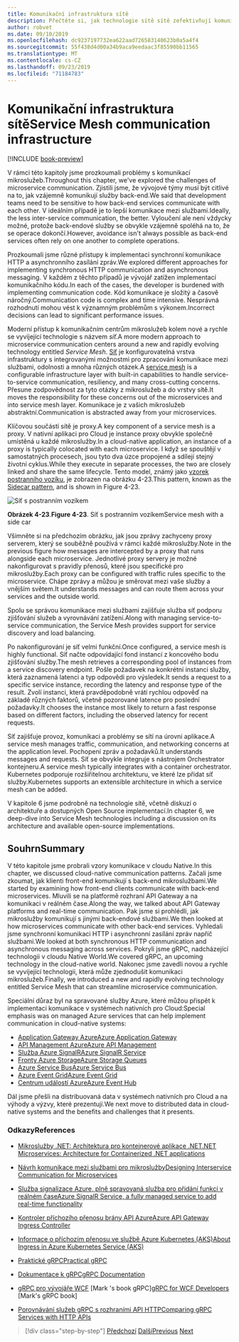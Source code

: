 ```yaml
---
title: Komunikační infrastruktura sítě
description: Přečtěte si, jak technologie sítě sítě zefektivňují komunikaci mikroslužeb v cloudu.
author: robvet
ms.date: 09/10/2019
ms.openlocfilehash: dc9237197732ea622aad726583140623b0a5a4f4
ms.sourcegitcommit: 55f438d4d00a34b9aca9eedaac3f85590bb11565
ms.translationtype: MT
ms.contentlocale: cs-CZ
ms.lasthandoff: 09/23/2019
ms.locfileid: "71184783"
---
```

# <a name="service-mesh-communication-infrastructure"></a><span data-ttu-id="7fb6c-103">Komunikační infrastruktura sítě</span><span class="sxs-lookup"><span data-stu-id="7fb6c-103">Service Mesh communication infrastructure</span></span>

[!INCLUDE [book-preview](../../../includes/book-preview.md)]

<span data-ttu-id="7fb6c-104">V rámci této kapitoly jsme prozkoumali problémy s komunikací mikroslužeb.</span><span class="sxs-lookup"><span data-stu-id="7fb6c-104">Throughout this chapter, we've explored the challenges of microservice communication.</span></span> <span data-ttu-id="7fb6c-105">Zjistili jsme, že vývojové týmy musí být citlivé na to, jak vzájemně komunikují služby back-end.</span><span class="sxs-lookup"><span data-stu-id="7fb6c-105">We said that development teams need to be sensitive to how back-end services communicate with each other.</span></span> <span data-ttu-id="7fb6c-106">V ideálním případě je to lepší komunikace mezi službami.</span><span class="sxs-lookup"><span data-stu-id="7fb6c-106">Ideally, the less inter-service communication, the better.</span></span> <span data-ttu-id="7fb6c-107">Vyloučení ale není vždycky možné, protože back-endové služby se obvykle vzájemně spoléhá na to, že se operace dokončí.</span><span class="sxs-lookup"><span data-stu-id="7fb6c-107">However, avoidance isn't always possible as back-end services often rely on one another to complete operations.</span></span>

<span data-ttu-id="7fb6c-108">Prozkoumali jsme různé přístupy k implementaci synchronní komunikace HTTP a asynchronního zasílání zpráv.</span><span class="sxs-lookup"><span data-stu-id="7fb6c-108">We explored different approaches for implementing synchronous HTTP communication and asynchronous messaging.</span></span> <span data-ttu-id="7fb6c-109">V každém z těchto případů je vývojář zatížen implementací komunikačního kódu.</span><span class="sxs-lookup"><span data-stu-id="7fb6c-109">In each of the cases, the developer is burdened with implementing communication code.</span></span> <span data-ttu-id="7fb6c-110">Kód komunikace je složitý a časově náročný.</span><span class="sxs-lookup"><span data-stu-id="7fb6c-110">Communication code is complex and time intensive.</span></span> <span data-ttu-id="7fb6c-111">Nesprávná rozhodnutí mohou vést k významným problémům s výkonem.</span><span class="sxs-lookup"><span data-stu-id="7fb6c-111">Incorrect decisions can lead to significant performance issues.</span></span>

<span data-ttu-id="7fb6c-112">Moderní přístup k komunikačním centrům mikroslužeb kolem nové a rychle se vyvíjející technologie s názvem *síť*.</span><span class="sxs-lookup"><span data-stu-id="7fb6c-112">A more modern approach to microservice communication centers around a new and rapidly evolving technology entitled *Service Mesh*.</span></span> <span data-ttu-id="7fb6c-113">[Síť](https://www.nginx.com/blog/what-is-a-service-mesh/) je konfigurovatelná vrstva infrastruktury s integrovanými možnostmi pro zpracování komunikace mezi službami, odolnosti a mnoha různých otázek.</span><span class="sxs-lookup"><span data-stu-id="7fb6c-113">A [service mesh](https://www.nginx.com/blog/what-is-a-service-mesh/) is a configurable infrastructure layer with built-in capabilities to handle service-to-service communication, resiliency, and many cross-cutting concerns.</span></span> <span data-ttu-id="7fb6c-114">Přesune zodpovědnost za tyto otázky z mikroslužeb a do vrstvy sítě.</span><span class="sxs-lookup"><span data-stu-id="7fb6c-114">It moves the responsibility for these concerns out of the microservices and into service mesh layer.</span></span> <span data-ttu-id="7fb6c-115">Komunikace je z vašich mikroslužeb abstraktní.</span><span class="sxs-lookup"><span data-stu-id="7fb6c-115">Communication is abstracted away from your microservices.</span></span>

<span data-ttu-id="7fb6c-116">Klíčovou součástí sítě je proxy.</span><span class="sxs-lookup"><span data-stu-id="7fb6c-116">A key component of a service mesh is a proxy.</span></span> <span data-ttu-id="7fb6c-117">V nativní aplikaci pro Cloud je instance proxy obvykle společně umístěná u každé mikroslužby.</span><span class="sxs-lookup"><span data-stu-id="7fb6c-117">In a cloud-native application, an instance of a proxy is typically colocated with each microservice.</span></span> <span data-ttu-id="7fb6c-118">I když se spouštějí v samostatných procesech, jsou tyto dva úzce propojené a sdílejí stejný životní cyklus.</span><span class="sxs-lookup"><span data-stu-id="7fb6c-118">While they execute in separate processes, the two are closely linked and share the same lifecycle.</span></span> <span data-ttu-id="7fb6c-119">Tento model, známý jako [vzorek postranního vozíku](https://docs.microsoft.com/azure/architecture/patterns/sidecar), je zobrazen na obrázku 4-23.</span><span class="sxs-lookup"><span data-stu-id="7fb6c-119">This pattern, known as the [Sidecar pattern](https://docs.microsoft.com/azure/architecture/patterns/sidecar), and is shown in Figure 4-23.</span></span>

![Síť s postranním vozíkem](./media/service-mesh-with-side-car.png)

<span data-ttu-id="7fb6c-121">**Obrázek 4-23**.</span><span class="sxs-lookup"><span data-stu-id="7fb6c-121">**Figure 4-23**.</span></span> <span data-ttu-id="7fb6c-122">Síť s postranním vozíkem</span><span class="sxs-lookup"><span data-stu-id="7fb6c-122">Service mesh with a side car</span></span>

<span data-ttu-id="7fb6c-123">Všimněte si na předchozím obrázku, jak jsou zprávy zachyceny proxy serverem, který se souběžně používá v rámci každé mikroslužby.</span><span class="sxs-lookup"><span data-stu-id="7fb6c-123">Note in the previous figure how messages are intercepted by a proxy that runs alongside each microservice.</span></span> <span data-ttu-id="7fb6c-124">Jednotlivé proxy servery je možné nakonfigurovat s pravidly přenosů, které jsou specifické pro mikroslužby.</span><span class="sxs-lookup"><span data-stu-id="7fb6c-124">Each proxy can be configured with traffic rules specific to the microservice.</span></span> <span data-ttu-id="7fb6c-125">Chápe zprávy a můžou je směrovat mezi vaše služby a vnějším světem.</span><span class="sxs-lookup"><span data-stu-id="7fb6c-125">It understands messages and can route them across your services and the outside world.</span></span> 

<span data-ttu-id="7fb6c-126">Spolu se správou komunikace mezi službami zajišťuje služba síť podporu zjišťování služeb a vyrovnávání zatížení.</span><span class="sxs-lookup"><span data-stu-id="7fb6c-126">Along with managing service-to-service communication, the Service Mesh provides support for service discovery and load balancing.</span></span> 

<span data-ttu-id="7fb6c-127">Po nakonfigurování je síť velmi funkční.</span><span class="sxs-lookup"><span data-stu-id="7fb6c-127">Once configured, a service mesh is highly functional.</span></span> <span data-ttu-id="7fb6c-128">Síť načte odpovídající fond instancí z koncového bodu zjišťování služby.</span><span class="sxs-lookup"><span data-stu-id="7fb6c-128">The mesh retrieves a corresponding pool of instances from a service discovery endpoint.</span></span> <span data-ttu-id="7fb6c-129">Pošle požadavek na konkrétní instanci služby, která zaznamená latenci a typ odpovědi pro výsledek.</span><span class="sxs-lookup"><span data-stu-id="7fb6c-129">It sends a request to a specific service instance, recording the latency and response type of the result.</span></span> <span data-ttu-id="7fb6c-130">Zvolí instanci, která pravděpodobně vrátí rychlou odpověď na základě různých faktorů, včetně pozorované latence pro poslední požadavky.</span><span class="sxs-lookup"><span data-stu-id="7fb6c-130">It chooses the instance most likely to return a fast response based on different factors, including the observed latency for recent requests.</span></span>

<span data-ttu-id="7fb6c-131">Síť zajišťuje provoz, komunikaci a problémy se sítí na úrovni aplikace.</span><span class="sxs-lookup"><span data-stu-id="7fb6c-131">A service mesh manages traffic, communication, and networking concerns at the application level.</span></span> <span data-ttu-id="7fb6c-132">Pochopení zpráv a požadavků.</span><span class="sxs-lookup"><span data-stu-id="7fb6c-132">It understands messages and requests.</span></span> <span data-ttu-id="7fb6c-133">Síť se obvykle integruje s nástrojem Orchestrator kontejneru.</span><span class="sxs-lookup"><span data-stu-id="7fb6c-133">A service mesh typically integrates with a container orchestrator.</span></span> <span data-ttu-id="7fb6c-134">Kubernetes podporuje rozšiřitelnou architekturu, ve které lze přidat síť služby.</span><span class="sxs-lookup"><span data-stu-id="7fb6c-134">Kubernetes supports an extensible architecture in which a service mesh can be added.</span></span>

<span data-ttu-id="7fb6c-135">V kapitole 6 jsme podrobně na technologie sítě, včetně diskuzí o architektuře a dostupných Open Source implementací.</span><span class="sxs-lookup"><span data-stu-id="7fb6c-135">In chapter 6, we deep-dive into Service Mesh technologies including a discussion on its architecture and available open-source implementations.</span></span>

## <a name="summary"></a><span data-ttu-id="7fb6c-136">Souhrn</span><span class="sxs-lookup"><span data-stu-id="7fb6c-136">Summary</span></span>

<span data-ttu-id="7fb6c-137">V této kapitole jsme probrali vzory komunikace v cloudu Native.</span><span class="sxs-lookup"><span data-stu-id="7fb6c-137">In this chapter, we discussed cloud-native communication patterns.</span></span> <span data-ttu-id="7fb6c-138">Začali jsme zkoumat, jak klienti front-end komunikují s back-end mikroslužbami.</span><span class="sxs-lookup"><span data-stu-id="7fb6c-138">We started by examining how front-end clients communicate with back-end microservices.</span></span> <span data-ttu-id="7fb6c-139">Mluvili se na platformě rozhraní API Gateway a na komunikaci v reálném čase.</span><span class="sxs-lookup"><span data-stu-id="7fb6c-139">Along the way, we talked about API Gateway platforms and real-time communication.</span></span> <span data-ttu-id="7fb6c-140">Pak jsme si prohlédli, jak mikroslužby komunikují s jinými back-endové službami.</span><span class="sxs-lookup"><span data-stu-id="7fb6c-140">We then looked at how microservices communicate with other back-end services.</span></span> <span data-ttu-id="7fb6c-141">Vyhledali jsme synchronní komunikaci HTTP i asynchronní zasílání zpráv napříč službami.</span><span class="sxs-lookup"><span data-stu-id="7fb6c-141">We looked at both synchronous HTTP communication and asynchronous messaging across services.</span></span> <span data-ttu-id="7fb6c-142">Pokryli jsme gRPC, nadcházející technologii v cloudu Native World.</span><span class="sxs-lookup"><span data-stu-id="7fb6c-142">We covered gRPC, an upcoming technology in the cloud-native world.</span></span> <span data-ttu-id="7fb6c-143">Nakonec jsme zavedli novou a rychle se vyvíjející technologii, která může zjednodušit komunikaci mikroslužeb.</span><span class="sxs-lookup"><span data-stu-id="7fb6c-143">Finally, we introduced a new and rapidly evolving technology entitled Service Mesh that can streamline microservice communication.</span></span> 

<span data-ttu-id="7fb6c-144">Speciální důraz byl na spravované služby Azure, které můžou přispět k implementaci komunikace v systémech nativních pro Cloud:</span><span class="sxs-lookup"><span data-stu-id="7fb6c-144">Special emphasis was on managed Azure services that can help implement communication in cloud-native systems:</span></span>

- [<span data-ttu-id="7fb6c-145">Application Gateway Azure</span><span class="sxs-lookup"><span data-stu-id="7fb6c-145">Azure Application Gateway</span></span>](https://docs.microsoft.com/azure/application-gateway/overview)
- [<span data-ttu-id="7fb6c-146">API Management Azure</span><span class="sxs-lookup"><span data-stu-id="7fb6c-146">Azure API Management</span></span>](https://azure.microsoft.com/services/api-management/)
- [<span data-ttu-id="7fb6c-147">Služba Azure SignalR</span><span class="sxs-lookup"><span data-stu-id="7fb6c-147">Azure SignalR Service</span></span>](https://azure.microsoft.com/services/signalr-service/)
- [<span data-ttu-id="7fb6c-148">Fronty Azure Storage</span><span class="sxs-lookup"><span data-stu-id="7fb6c-148">Azure Storage Queues</span></span>](https://docs.microsoft.com/azure/storage/queues/storage-queues-introduction)
- [<span data-ttu-id="7fb6c-149">Azure Service Bus</span><span class="sxs-lookup"><span data-stu-id="7fb6c-149">Azure Service Bus</span></span>](https://docs.microsoft.com/azure/service-bus-messaging/service-bus-messaging-overview)
- [<span data-ttu-id="7fb6c-150">Azure Event Grid</span><span class="sxs-lookup"><span data-stu-id="7fb6c-150">Azure Event Grid</span></span>](https://docs.microsoft.com/azure/event-grid/overview)
- [<span data-ttu-id="7fb6c-151">Centrum událostí Azure</span><span class="sxs-lookup"><span data-stu-id="7fb6c-151">Azure Event Hub</span></span>](https://azure.microsoft.com/services/event-hubs/)

<span data-ttu-id="7fb6c-152">Dál jsme přešli na distribuovaná data v systémech nativních pro Cloud a na výhody a výzvy, které prezentují.</span><span class="sxs-lookup"><span data-stu-id="7fb6c-152">We next move to distributed data in cloud-native systems and the benefits and challenges that it presents.</span></span>

### <a name="references"></a><span data-ttu-id="7fb6c-153">Odkazy</span><span class="sxs-lookup"><span data-stu-id="7fb6c-153">References</span></span> 

- [<span data-ttu-id="7fb6c-154">Mikroslužby .NET: Architektura pro kontejnerové aplikace .NET</span><span class="sxs-lookup"><span data-stu-id="7fb6c-154">.NET Microservices: Architecture for Containerized .NET applications</span></span>](https://dotnet.microsoft.com/download/thank-you/microservices-architecture-ebook)
  
- [<span data-ttu-id="7fb6c-155">Návrh komunikace mezi službami pro mikroslužby</span><span class="sxs-lookup"><span data-stu-id="7fb6c-155">Designing Interservice Communication for Microservices</span></span>](https://docs.microsoft.com/azure/architecture/microservices/design/interservice-communication)

- [<span data-ttu-id="7fb6c-156">Služba signalizace Azure, plně spravovaná služba pro přidání funkcí v reálném čase</span><span class="sxs-lookup"><span data-stu-id="7fb6c-156">Azure SignalR Service, a fully managed service to add real-time functionality</span></span>](https://azure.microsoft.com/blog/azure-signalr-service-a-fully-managed-service-to-add-real-time-functionality/)
  
- [<span data-ttu-id="7fb6c-157">Kontroler příchozího přenosu brány API Azure</span><span class="sxs-lookup"><span data-stu-id="7fb6c-157">Azure API Gateway Ingress Controller</span></span>](https://azure.github.io/application-gateway-kubernetes-ingress/)
  
- [<span data-ttu-id="7fb6c-158">Informace o příchozím přenosu ve službě Azure Kubernetes (AKS)</span><span class="sxs-lookup"><span data-stu-id="7fb6c-158">About Ingress in Azure Kubernetes Service (AKS)</span></span>](https://vincentlauzon.com/2018/10/10/about-ingress-in-azure-kubernetes-service-aks/)
 
- [<span data-ttu-id="7fb6c-159">Praktické gRPC</span><span class="sxs-lookup"><span data-stu-id="7fb6c-159">Practical gRPC</span></span>](https://www.worldcat.org/title/practical-grpc/oclc/1042342319)

- [<span data-ttu-id="7fb6c-160">Dokumentace k gRPC</span><span class="sxs-lookup"><span data-stu-id="7fb6c-160">gRPC Documentation</span></span>](https://grpc.io/docs/guides/)

- <span data-ttu-id="7fb6c-161">[gRPC pro vývojáře WCF](https://bing.com) [Mark 's book gRPC]</span><span class="sxs-lookup"><span data-stu-id="7fb6c-161">[gRPC for WCF Developers](https://bing.com) [Mark's gRPC book]</span></span>
  
- [<span data-ttu-id="7fb6c-162">Porovnávání služeb gRPC s rozhraními API HTTP</span><span class="sxs-lookup"><span data-stu-id="7fb6c-162">Comparing gRPC Services with HTTP APIs</span></span>](https://docs.microsoft.com/en-us/aspnet/core/grpc/comparison?view=aspnetcore-3.0)

>[!div class="step-by-step"]
><span data-ttu-id="7fb6c-163">[Předchozí](rest-grpc.md)
>[Další](distributed-data.md)</span><span class="sxs-lookup"><span data-stu-id="7fb6c-163">[Previous](rest-grpc.md)
[Next](distributed-data.md)</span></span> <!-- Next Chapter -->
